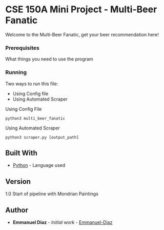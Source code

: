 # CSE 150A Mini Project - Multi-Beer Fanatic

Welcome to the Multi-Beer Fanatic, get your beer recommendation here!

### Prerequisites

What things you need to use the program


### Running

Two ways to run this file:
- Using Config file
- Using Automated Scraper

Using Config File

```
python3 multi_beer_fanatic
```

Using Automated Scraper

```
python3 scraper.py [output_path]
```


## Built With

* [Python](https://www.python.org/) - Language used


## Version

1.0 Start of pipeline with Mondrian Paintings

## Author

* **Emmanuel Diaz** - *Initial work* - [Emmanuel-Diaz](https://github.com/Emmanuel-Diaz)